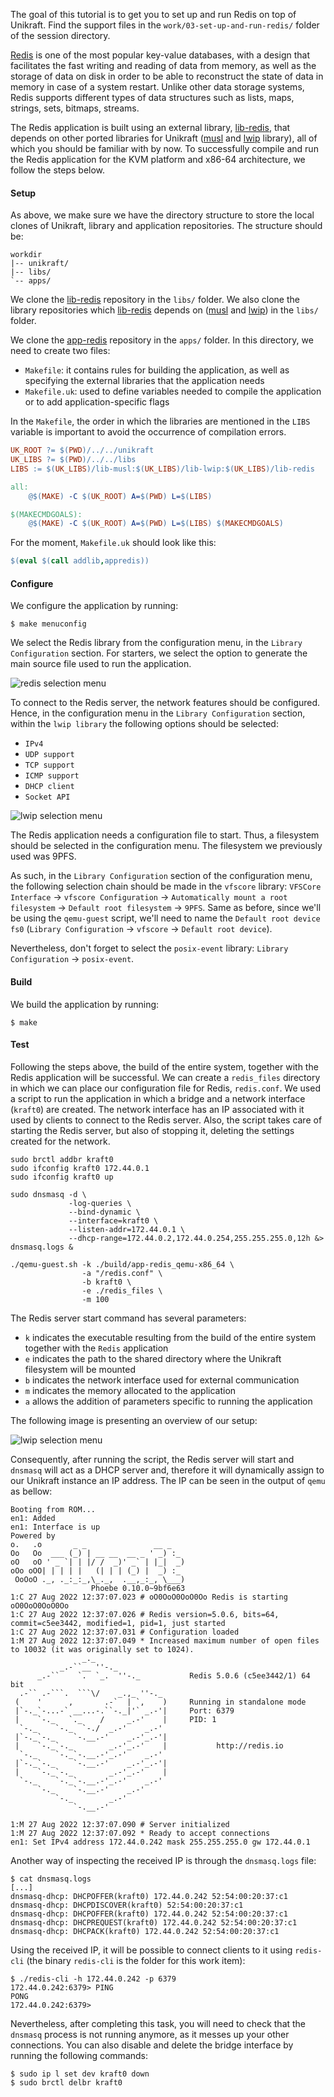 The goal of this tutorial is to get you to set up and run Redis on top of Unikraft.
Find the support files in the `work/03-set-up-and-run-redis/` folder of the session directory.

[Redis](https://redis.io/topics/introduction) is one of the most popular key-value databases, with a design that facilitates the fast writing and reading of data from memory, as well as the storage of data on disk in order to be able to reconstruct the state of data in memory in case of a system restart.
Unlike other data storage systems, Redis supports different types of data structures such as lists, maps, strings, sets, bitmaps, streams.

The Redis application is built using an external library, [lib-redis](https://github.com/unikraft/lib-redis), that depends on other ported libraries for Unikraft ([musl](https://github.com/unikraft/lib-musl) and [lwip](https://github.com/unikraft/lib-lwip) library), all of which you should be familiar with by now.
To successfully compile and run the Redis application for the KVM platform and x86-64 architecture, we follow the steps below.

#### Setup

As above, we make sure we have the directory structure to store the local clones of Unikraft, library and application repositories.
The structure should be:

```console
workdir
|-- unikraft/
|-- libs/
`-- apps/
```

We clone the [lib-redis](https://github.com/unikraft/lib-redis) repository in the `libs/` folder.
We also clone the library repositories which [lib-redis](https://github.com/unikraft/lib-redis) depends on ([musl](https://github.com/unikraft/lib-musl) and [lwip](https://github.com/unikraft/lib-lwip)) in the `libs/` folder.

We clone the [app-redis](https://github.com/unikraft/app-redis/) repository in the `apps/` folder.
In this directory, we need to create two files:

* `Makefile`: it contains rules for building the application, as well as specifying the external libraries that the application needs
* `Makefile.uk`: used to define variables needed to compile the application or to add application-specific flags

In the `Makefile`, the order in which the libraries are mentioned in the `LIBS` variable is important to avoid the occurrence of compilation errors.

```Makefile
UK_ROOT ?= $(PWD)/../../unikraft
UK_LIBS ?= $(PWD)/../../libs
LIBS := $(UK_LIBS)/lib-musl:$(UK_LIBS)/lib-lwip:$(UK_LIBS)/lib-redis

all:
	@$(MAKE) -C $(UK_ROOT) A=$(PWD) L=$(LIBS)

$(MAKECMDGOALS):
	@$(MAKE) -C $(UK_ROOT) A=$(PWD) L=$(LIBS) $(MAKECMDGOALS)
```

For the moment, `Makefile.uk` should look like this:

```Makefile
$(eval $(call addlib,appredis))
```

#### Configure

We configure the application by running:

```console
$ make menuconfig
```

We select the Redis library from the configuration menu, in the `Library Configuration` section.
For starters, we select the option to generate the main source file used to run the application.

![redis selection menu](/community/hackathons/sessions/complex-applications/images/redis_menu.png)

To connect to the Redis server, the network features should be configured.
Hence, in the configuration menu in the `Library Configuration` section, within the `lwip library` the following options should be selected:

* `IPv4`
* `UDP support`
* `TCP support`
* `ICMP support`
* `DHCP client`
* `Socket API`

![lwip selection menu](/community/hackathons/sessions/complex-applications/images/lwip_redis_menu.png)

The Redis application needs a configuration file to start.
Thus, a filesystem should be selected in the configuration menu.
The filesystem we previously used was 9PFS.

As such, in the `Library Configuration` section of the configuration menu, the following selection chain should be made in the `vfscore` library: `VFSCore Interface` -> `vfscore Configuration` -> `Automatically mount a root filesystem` -> `Default root filesystem` -> `9PFS`.
Same as before, since we'll be using the `qemu-guest` script, we'll need to name the `Default root device` `fs0` (`Library Configuration` -> `vfscore` -> `Default root device`).

Nevertheless, don't forget to select the `posix-event` library: `Library Configuration` -> `posix-event`.

#### Build

We build the application by running:

```console
$ make
```

#### Test

Following the steps above, the build of the entire system, together with the Redis application will be successful.
We can create a `redis_files` directory in which we can place our configuration file for Redis, `redis.conf`.
We used a script to run the application in which a bridge and a network interface (`kraft0`) are created.
The network interface has an IP associated with it used by clients to connect to the Redis server.
Also, the script takes care of starting the Redis server, but also of stopping it, deleting the settings created for the network.

```console
sudo brctl addbr kraft0
sudo ifconfig kraft0 172.44.0.1
sudo ifconfig kraft0 up

sudo dnsmasq -d \
             -log-queries \
             --bind-dynamic \
             --interface=kraft0 \
             --listen-addr=172.44.0.1 \
             --dhcp-range=172.44.0.2,172.44.0.254,255.255.255.0,12h &> dnsmasq.logs &

./qemu-guest.sh -k ./build/app-redis_qemu-x86_64 \
                -a "/redis.conf" \
                -b kraft0 \
                -e ./redis_files \
                -m 100
```

The Redis server start command has several parameters:

* `k` indicates the executable resulting from the build of the entire system together with the `Redis` application
* `e` indicates the path to the shared directory where the Unikraft filesystem will be mounted
* `b` indicates the network interface used for external communication
* `m` indicates the memory allocated to the application
* `a` allows the addition of parameters specific to running the application

The following image is presenting an overview of our setup:

![lwip selection menu](/community/hackathons/sessions/complex-applications/images/redis_setup.png)

Consequently, after running the script, the Redis server will start and `dnsmasq` will act as a DHCP server and, therefore it will dynamically assign to our Unikraft instance an IP address.
The IP can be seen in the output of `qemu` as bellow:

```console
Booting from ROM...
en1: Added
en1: Interface is up
Powered by
o.   .o       _ _               __ _
Oo   Oo  ___ (_) | __ __  __ _ ' _) :_
oO   oO ' _ `| | |/ /  _)' _` | |_|  _)
oOo oOO| | | | |   (| | | (_) |  _) :_
 OoOoO ._, ._:_:_,\_._,  .__,_:_, \___)
                  Phoebe 0.10.0~9bf6e63
1:C 27 Aug 2022 12:37:07.023 # oO0OoO0OoO0Oo Redis is starting oO0OoO0OoO0Oo
1:C 27 Aug 2022 12:37:07.026 # Redis version=5.0.6, bits=64, commit=c5ee3442, modified=1, pid=1, just started
1:C 27 Aug 2022 12:37:07.031 # Configuration loaded
1:M 27 Aug 2022 12:37:07.049 * Increased maximum number of open files to 10032 (it was originally set to 1024).
                _._
           _.-``__ ''-._
      _.-``    `.  `_.  ''-._           Redis 5.0.6 (c5ee3442/1) 64 bit
  .-`` .-```.  ```\/    _.,_ ''-._
 (    '      ,       .-`  | `,    )     Running in standalone mode
 |`-._`-...-` __...-.``-._|'` _.-'|     Port: 6379
 |    `-._   `._    /     _.-'    |     PID: 1
  `-._    `-._  `-./  _.-'    _.-'
 |`-._`-._    `-.__.-'    _.-'_.-'|
 |    `-._`-._        _.-'_.-'    |           http://redis.io
  `-._    `-._`-.__.-'_.-'    _.-'
 |`-._`-._    `-.__.-'    _.-'_.-'|
 |    `-._`-._        _.-'_.-'    |
  `-._    `-._`-.__.-'_.-'    _.-'
      `-._    `-.__.-'    _.-'
          `-._        _.-'
              `-.__.-'

1:M 27 Aug 2022 12:37:07.090 # Server initialized
1:M 27 Aug 2022 12:37:07.092 * Ready to accept connections
en1: Set IPv4 address 172.44.0.242 mask 255.255.255.0 gw 172.44.0.1
```

Another way of inspecting the received IP is through the `dnsmasq.logs` file:

```console
$ cat dnsmasq.logs
[...]
dnsmasq-dhcp: DHCPOFFER(kraft0) 172.44.0.242 52:54:00:20:37:c1
dnsmasq-dhcp: DHCPDISCOVER(kraft0) 52:54:00:20:37:c1
dnsmasq-dhcp: DHCPOFFER(kraft0) 172.44.0.242 52:54:00:20:37:c1
dnsmasq-dhcp: DHCPREQUEST(kraft0) 172.44.0.242 52:54:00:20:37:c1
dnsmasq-dhcp: DHCPACK(kraft0) 172.44.0.242 52:54:00:20:37:c1
```

Using the received IP, it will be possible to connect clients to it using `redis-cli` (the binary `redis-cli` is the folder for this work item):

```console
$ ./redis-cli -h 172.44.0.242 -p 6379
172.44.0.242:6379> PING
PONG
172.44.0.242:6379>
```

Nevertheless, after completing this task, you will need to check that the `dnsmasq` process is not running anymore, as it messes up your other connections.
You can also disable and delete the bridge interface by running the following commands:

```console
$ sudo ip l set dev kraft0 down
$ sudo brctl delbr kraft0
```
